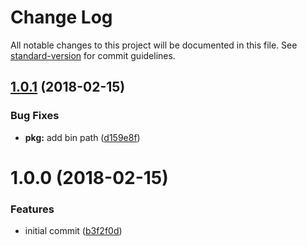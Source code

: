 # Change Log

All notable changes to this project will be documented in this file. See [standard-version](https://github.com/conventional-changelog/standard-version) for commit guidelines.

<a name="1.0.1"></a>
## [1.0.1](https://github.com/ungoldman/isc-license/compare/v1.0.0...v1.0.1) (2018-02-15)


### Bug Fixes

* **pkg:** add bin path ([d159e8f](https://github.com/ungoldman/isc-license/commit/d159e8f))



<a name="1.0.0"></a>
# 1.0.0 (2018-02-15)


### Features

* initial commit ([b3f2f0d](https://github.com/ungoldman/isc-license/commit/b3f2f0d))
